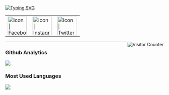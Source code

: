 <a href="https://git.io/typing-svg"><img src="https://readme-typing-svg.herokuapp.com?font=Fira+Code&pause=1000&width=435&lines=HELLO+!+I'M+EVAN" alt="Typing SVG" /></a>

<table>
  <tbody>
    <tr>
      <td><a href="https://www.facebook.com/htchu.taiwan"><img align="left" src="https://user-images.githubusercontent.com/8935531/161361100-1fe2b952-4a79-48ec-8646-58f1f4f9738c.gif" alt="icon | Facebook" width="60"/></a></td>
      <td><a href="https://www.instagram.com/htchu.taiwan/"><img align="left" src="https://user-images.githubusercontent.com/8935531/161361084-a010cae7-5b98-4d09-a189-03862dc6e86e.gif" alt="icon | Instagram" width="60"/></a></td>
      <td><a href="https://twitter.com/htchu.taiwan"><img align="left" src="https://user-images.githubusercontent.com/8935531/161361040-8733e89d-61cd-40c5-b5f1-b02c75896e99.gif" alt="icon | Twitter" width="60"/></a></td>
    </tr>
  </tbody>
</table>
<img align="right" alt="Visitor Counter" src="https://komarev.com/ghpvc/?username=evan0725&style=flat-square&&label=Profile+Views&color=50A1FF">

---

### Github Analytics
<a href="https://github.com/evan0725">
  <img src="https://github-readme-stats.vercel.app/api?username=evan0725&count_private=true&show_icons=true&include_all_commits=true" />
</a>

### Most Used Languages
<a href="https://github.com/evan0725">
  <img src="https://github-readme-stats.vercel.app/api/top-langs/?username=evan0725&layout=compact&hide=HTML,CSS,Stylus,CoffeeScript,EJS&langs_count=10" />
</a>
